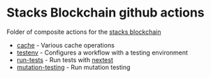 # Stacks Blockchain github actions

Folder of composite actions for the [stacks blockchain](https://github.com/stacks-network/stacks-core)

- [cache](./cache) - Various cache operations
- [testenv](./testenv) - Configures a workflow with a testing environment
- [run-tests](./run-tests) - Run tests with [nextest](https://nexte.st)
- [mutation-testing](./mutation-testing) - Run mutation testing
